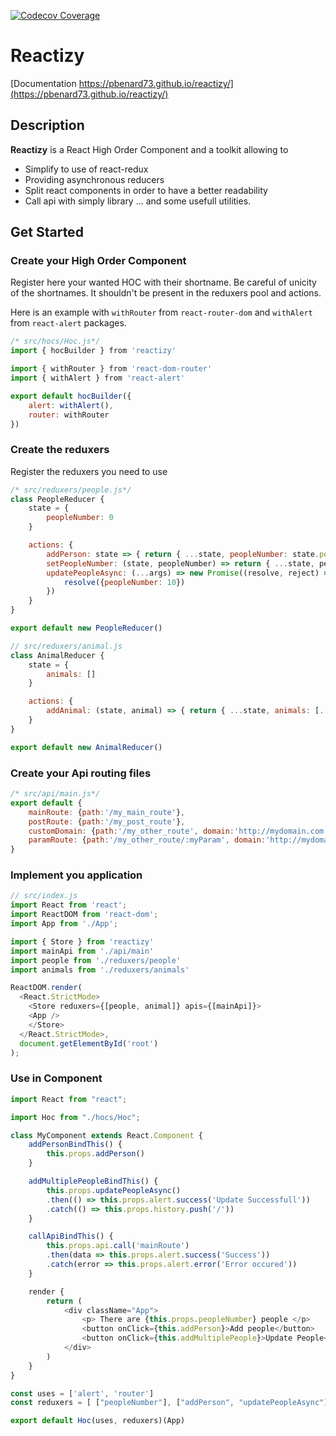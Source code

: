 [![Codecov Coverage](https://img.shields.io/codecov/c/github/pbenard73/reactizy.svg?style=flat-square)](https://codecov.io/gh/pbenard73/reactizy/)


# Reactizy

 [Documentation https://pbenard73.github.io/reactizy/](https://pbenard73.github.io/reactizy/)

## Description

**Reactizy**  is a React High Order Component and a toolkit allowing to

* Simplify to use of react-redux
* Providing asynchronous reducers
* Split react components in order to have a better readability
* Call api with simply library
... and some usefull utilities.

## Get Started

### Create your High Order Component

Register here your wanted HOC with their shortname. Be careful of unicity of the shortnames. It shouldn't be present in the reduxers pool and actions.

Here is an example with `withRouter` from `react-router-dom` and `withAlert` from `react-alert` packages.

```js
/* src/hocs/Hoc.js*/
import { hocBuilder } from 'reactizy'

import { withRouter } from 'react-dom-router'
import { withAlert } from 'react-alert'

export default hocBuilder({
    alert: withAlert(),
    router: withRouter
})
```

### Create the reduxers

Register the reduxers you need to use

```js
/* src/reduxers/people.js*/
class PeopleReducer {
    state = {
        peopleNumber: 0
    }

    actions: {
        addPerson: state => { return { ...state, peopleNumber: state.peopleNumber + 1 }},
        setPeopleNumber: (state, peopleNumber) => return { ...state, peopleNumber}},
        updatePeopleAsync: (...args) => new Promise((resolve, reject) => {
            resolve({peopleNumber: 10})
        })        
    }
}

export default new PeopleReducer()
```

```js
// src/reduxers/animal.js
class AnimalReducer {
    state = {
        animals: []
    }

    actions: {
        addAnimal: (state, animal) => { return { ...state, animals: [...animals, animal] }},
    }
}

export default new AnimalReducer()
```

### Create your Api routing files

```js
/* src/api/main.js*/
export default {
    mainRoute: {path:'/my_main_route'},
    postRoute: {path:'/my_post_route'},
    customDomain: {path:'/my_other_route', domain:'http://mydomain.com'}, 
    paramRoute: {path:'/my_other_route/:myParam', domain:'http://mydomain.com'},
}
```

### Implement you application

```js
// src/index.js
import React from 'react';
import ReactDOM from 'react-dom';
import App from './App';

import { Store } from 'reactizy'
import mainApi from './api/main'
import people from './reduxers/people'
import animals from './reduxers/animals'

ReactDOM.render(
  <React.StrictMode>
    <Store reduxers={[people, animal]} apis={[mainApi]}>
    <App />
    </Store>
  </React.StrictMode>,
  document.getElementById('root')
);
```

### Use in Component

```js
import React from "react";

import Hoc from "./hocs/Hoc";

class MyComponent extends React.Component {
    addPersonBindThis() {
        this.props.addPerson()
    }

    addMultiplePeopleBindThis() {
        this.props.updatePeopleAsync()
        .then(() => this.props.alert.success('Update Successfull'))
        .catch(() => this.props.history.push('/'))
    }

    callApiBindThis() {
        this.props.api.call('mainRoute')
        .then(data => this.props.alert.success('Success'))
        .catch(error => this.props.alert.error('Error occured'))
    }

    render {
        return (
            <div className="App">
                <p> There are {this.props.peopleNumber} people </p>
                <button onClick={this.addPerson}>Add people</button>
                <button onClick={this.addMultiplePeople}>Update People</button>
            </div>
        )
    }
}     

const uses = ['alert', 'router']
const reduxers = [ ["peopleNumber"], ["addPerson", "updatePeopleAsync"] ]

export default Hoc(uses, reduxers)(App)
```

